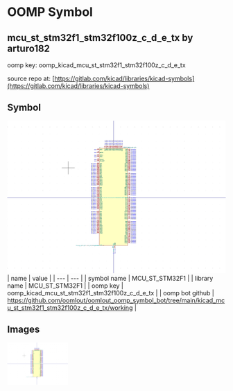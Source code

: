 # OOMP Symbol  
## mcu_st_stm32f1_stm32f100z_c_d_e_tx  by arturo182  
  
oomp key: oomp_kicad_mcu_st_stm32f1_stm32f100z_c_d_e_tx  
  
source repo at: [https://gitlab.com/kicad/libraries/kicad-symbols](https://gitlab.com/kicad/libraries/kicad-symbols)  
## Symbol  
  
[![working.png](working_600.png)](working.png)  
| name | value | 
| --- | --- | 
| symbol name | MCU_ST_STM32F1 | 
| library name | MCU_ST_STM32F1 | 
| oomp key | oomp_kicad_mcu_st_stm32f1_stm32f100z_c_d_e_tx | 
| oomp bot github | https://github.com/oomlout/oomlout_oomp_symbol_bot/tree/main/kicad_mcu_st_stm32f1_stm32f100z_c_d_e_tx/working | 
## Images  
  
[![working.png](working_140.png)](working.png)  
